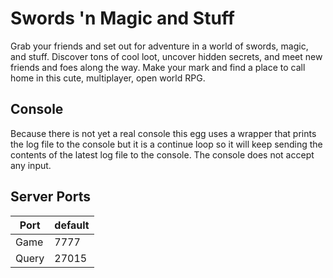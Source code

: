 # Swords 'n Magic and Stuff

Grab your friends and set out for adventure in a world of swords, magic, and stuff. Discover tons of cool loot, uncover hidden secrets, and meet new friends and foes along the way. Make your mark and find a place to call home in this cute, multiplayer, open world RPG. 

## Console
Because there is not yet a real console this egg uses a wrapper that prints the log file to the console but it is a continue loop so it will keep sending the contents of the latest log file to the console. The console does not accept any input.

## Server Ports


| Port      | default |
|-----------|---------|
| Game      | 7777    |
| Query     | 27015   |


